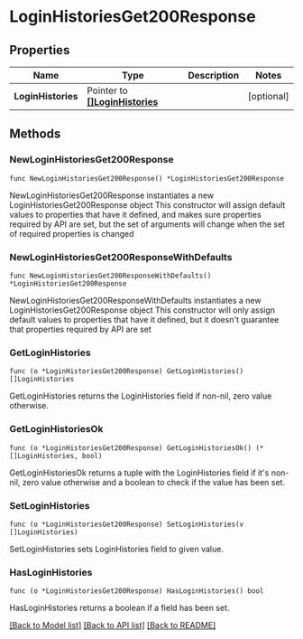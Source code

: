 # LoginHistoriesGet200Response

## Properties

Name | Type | Description | Notes
------------ | ------------- | ------------- | -------------
**LoginHistories** | Pointer to [**[]LoginHistories**](LoginHistories.md) |  | [optional] 

## Methods

### NewLoginHistoriesGet200Response

`func NewLoginHistoriesGet200Response() *LoginHistoriesGet200Response`

NewLoginHistoriesGet200Response instantiates a new LoginHistoriesGet200Response object
This constructor will assign default values to properties that have it defined,
and makes sure properties required by API are set, but the set of arguments
will change when the set of required properties is changed

### NewLoginHistoriesGet200ResponseWithDefaults

`func NewLoginHistoriesGet200ResponseWithDefaults() *LoginHistoriesGet200Response`

NewLoginHistoriesGet200ResponseWithDefaults instantiates a new LoginHistoriesGet200Response object
This constructor will only assign default values to properties that have it defined,
but it doesn't guarantee that properties required by API are set

### GetLoginHistories

`func (o *LoginHistoriesGet200Response) GetLoginHistories() []LoginHistories`

GetLoginHistories returns the LoginHistories field if non-nil, zero value otherwise.

### GetLoginHistoriesOk

`func (o *LoginHistoriesGet200Response) GetLoginHistoriesOk() (*[]LoginHistories, bool)`

GetLoginHistoriesOk returns a tuple with the LoginHistories field if it's non-nil, zero value otherwise
and a boolean to check if the value has been set.

### SetLoginHistories

`func (o *LoginHistoriesGet200Response) SetLoginHistories(v []LoginHistories)`

SetLoginHistories sets LoginHistories field to given value.

### HasLoginHistories

`func (o *LoginHistoriesGet200Response) HasLoginHistories() bool`

HasLoginHistories returns a boolean if a field has been set.


[[Back to Model list]](../README.md#documentation-for-models) [[Back to API list]](../README.md#documentation-for-api-endpoints) [[Back to README]](../README.md)


